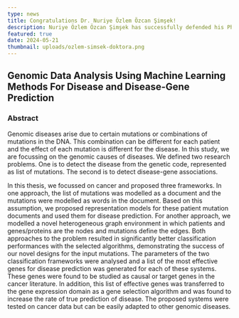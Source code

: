 ```yaml
---
type: news
title: Congratulations Dr. Nuriye Özlem Özcan Şimşek!
description: Nuriye Özlem Özcan Şimşek has successfully defended his PhD thesis
featured: true
date: 2024-05-21
thumbnail: uploads/ozlem-simsek-doktora.png
---
```


## Genomic Data Analysis Using Machine Learning Methods For Disease and Disease-Gene Prediction

### Abstract

Genomic diseases arise due to certain mutations or combinations of mutations in
the DNA. This combination can be different for each patient and the effect of
each mutation is different for the disease. In this study, we are focussing on
the genomic causes of diseases. We defined two research problems. One is to
detect the disease from the genetic code, represented as list of mutations. The
second is to detect disease-gene associations.

In this thesis, we focussed on cancer and proposed three frameworks. In one
approach, the list of mutations was modelled as a document and the mutations
were modelled as words in the document. Based on this assumption, we proposed
representation models for these patient mutation documents and used them for
disease prediction. For another approach, we modelled a novel heterogeneous
graph environment in which patients and genes/proteins are the nodes and
mutations define the edges. Both approaches to the problem resulted in
significantly better classification performances with the selected algorithms,
demonstrating the success of our novel designs for the input mutations. The
parameters of the two classification frameworks were analysed and a list of the
most effective genes for disease prediction was generated for each of these
systems. These genes were found to be studied as causal or target genes in the
cancer literature. In addition, this list of effective genes was transferred to
the gene expression domain as a gene selection algorithm and was found to
increase the rate of true prediction of disease. The proposed systems were
tested on cancer data but can be easily adapted to other genomic diseases.
